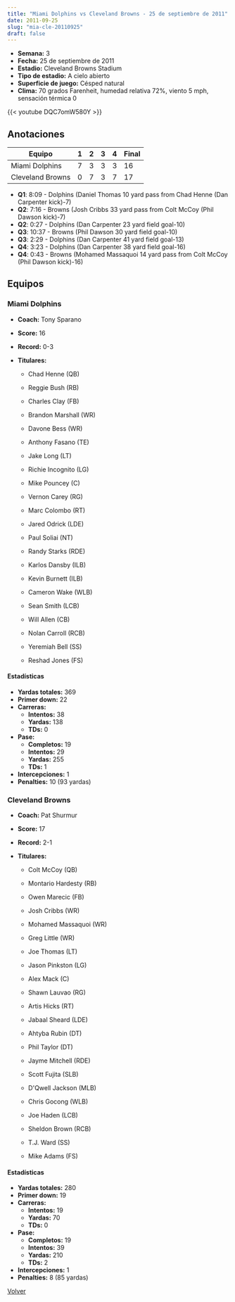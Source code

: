 ```yaml
---
title: "Miami Dolphins vs Cleveland Browns - 25 de septiembre de 2011"
date: 2011-09-25
slug: "mia-cle-20110925"
draft: false
---
```


- **Semana:** 3
- **Fecha:** 25 de septiembre de 2011
- **Estadio:** Cleveland Browns Stadium
- **Tipo de estadio:** A cielo abierto
- **Superficie de juego:** Césped natural
- **Clima:** 70 grados Farenheit, humedad relativa 72%, viento 5 mph, sensación térmica 0


{{< youtube DQC7omW580Y >}}


## Anotaciones
| Equipo | 1 | 2 | 3 | 4 | Final |
|--------|---|---|---|---|-------|
| Miami Dolphins  | 7 | 3 | 3 | 3  | 16 |
| Cleveland Browns  | 0 | 7 | 3 | 7  | 17 |
- **Q1**: 8:09 - Dolphins (Daniel Thomas 10 yard pass from Chad Henne (Dan Carpenter kick)-7)
- **Q2**: 7:16 - Browns (Josh Cribbs 33 yard pass from Colt McCoy (Phil Dawson kick)-7)
- **Q2**: 0:27 - Dolphins (Dan Carpenter 23 yard field goal-10)
- **Q3**: 10:37 - Browns (Phil Dawson 30 yard field goal-10)
- **Q3**: 2:29 - Dolphins (Dan Carpenter 41 yard field goal-13)
- **Q4**: 3:23 - Dolphins (Dan Carpenter 38 yard field goal-16)
- **Q4**: 0:43 - Browns (Mohamed Massaquoi 14 yard pass from Colt McCoy (Phil Dawson kick)-16)


## Equipos


### Miami Dolphins
* **Coach:** Tony Sparano
* **Score:** 16
* **Record:** 0-3
* **Titulares:** 

  * Chad Henne (QB) 

  * Reggie Bush (RB) 

  * Charles Clay (FB) 

  * Brandon Marshall (WR) 

  * Davone Bess (WR) 

  * Anthony Fasano (TE) 

  * Jake Long (LT) 

  * Richie Incognito (LG) 

  * Mike Pouncey (C) 

  * Vernon Carey (RG) 

  * Marc Colombo (RT) 

  * Jared Odrick (LDE) 

  * Paul Soliai (NT) 

  * Randy Starks (RDE) 

  * Karlos Dansby (ILB) 

  * Kevin Burnett (ILB) 

  * Cameron Wake (WLB) 

  * Sean Smith (LCB) 

  * Will Allen (CB) 

  * Nolan Carroll (RCB) 

  * Yeremiah Bell (SS) 

  * Reshad Jones (FS) 

#### Estadísticas
* **Yardas totales:** 369
* **Primer down:** 22
* **Carreras:**
  * **Intentos:** 38
  * **Yardas:** 138
  * **TDs:** 0
* **Pase:**
  * **Completos:** 19
  * **Intentos:** 29
  * **Yardas:** 255
  * **TDs:** 1
* **Intercepciones:** 1
* **Penalties:** 10 (93 yardas)

### Cleveland Browns
* **Coach:** Pat Shurmur
* **Score:** 17
* **Record:** 2-1
* **Titulares:** 

  * Colt McCoy (QB) 

  * Montario Hardesty (RB) 

  * Owen Marecic (FB) 

  * Josh Cribbs (WR) 

  * Mohamed Massaquoi (WR) 

  * Greg Little (WR) 

  * Joe Thomas (LT) 

  * Jason Pinkston (LG) 

  * Alex Mack (C) 

  * Shawn Lauvao (RG) 

  * Artis Hicks (RT) 

  * Jabaal Sheard (LDE) 

  * Ahtyba Rubin (DT) 

  * Phil Taylor (DT) 

  * Jayme Mitchell (RDE) 

  * Scott Fujita (SLB) 

  * D'Qwell Jackson (MLB) 

  * Chris Gocong (WLB) 

  * Joe Haden (LCB) 

  * Sheldon Brown (RCB) 

  * T.J. Ward (SS) 

  * Mike Adams (FS) 

#### Estadísticas
* **Yardas totales:** 280
* **Primer down:** 19
* **Carreras:**
  * **Intentos:** 19
  * **Yardas:** 70
  * **TDs:** 0
* **Pase:**
  * **Completos:** 19
  * **Intentos:** 39
  * **Yardas:** 210
  * **TDs:** 2
* **Intercepciones:** 1
* **Penalties:** 8 (85 yardas)


[Volver](/historia/2011)
